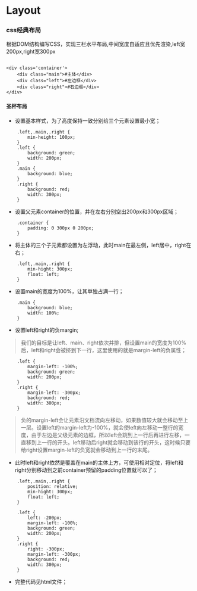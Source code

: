 # Layout
### css经典布局
根据DOM结构编写CSS，实现三栏水平布局,中间宽度自适应且优先渲染,left宽200px,right宽300px
```

<div class='container'>
	<div class="main">#主体</div>
	<div class="left">#左边框</div>
	<div class="right">#右边框</div>
</div>

```
	
#### 圣杯布局
 - 设置基本样式，为了高度保持一致分别给三个元素设置最小宽；
```
	.left,.main,.right {
		min-height: 100px;
	}
	.left {
		background: green;
		width: 200px;	
	}
	.main {
		background: blue;
	}
	.right {
		background: red;
		width: 300px;
	}
```
 - 设置父元素container的位置，并在左右分别空出200px和300px区域；
```
	.container {
		padding: 0 300px 0 200px;
	}

```
 - 将主体的三个子元素都设置为左浮动，此时main在最左侧，left居中，right在右；
```
	.left,.main,.right {
		min-hight: 300px;
		float: left;
	}
```
 - 设置main的宽度为100%，让其单独占满一行；
```
	.main {
		background: blue;
		width: 100%;
	}

```
 - 设置left和right的负margin;
> 我们的目标是让left、main、right依次并排，但设置main的宽度为100%后，left和right会被挤到下一行，这里使用的就是margin-left的负属性；
```
	.left {
		margin-left: -100%;
		background: green;
		width: 200px;
	}
	.right {
		margin-left: -300px;
		background: red;
		width: 300px;
	}
```
> 负的margin-left会让元素沿文档流向左移动，如果数值较大就会移动至上一层。设置left的margin-left为-100%，就会使left向左移动一整行的宽度，由于左边是父级元素的边框，所以left会跳到上一行后再进行左移，一直移到上一行的开头。left移动后right就会移动到该行的开头，这时候只要给right设置margin-left的负宽就会移动到上一行的末尾。

 - 此时left和right依然是覆盖在main的主体上方，可使用相对定位，将left和right分别移动到之前container预留的padding位置就可以了；
```
	.left,.main,.right {
		position: relative;
		min-hight: 300px;
		float: left;
	}
	
	.left {
		left: -200px;
		margin-left: -100%;
		background: green;
		width: 200px;
	}
	.right {
		right: -300px;
		margin-left: -300px;
		background: red;
		width: 300px;
	}
```
 - 完整代码见html文件；
